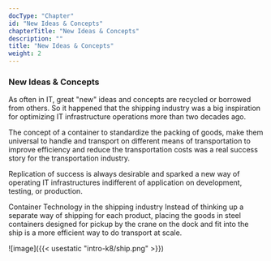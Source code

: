 ```yaml
---
docType: "Chapter"
id: "New Ideas & Concepts"
chapterTitle: "New Ideas & Concepts"
description: ""
title: "New Ideas & Concepts"
weight: 2
---
```


### **New Ideas & Concepts**

As often in IT, great "new" ideas and concepts are recycled or borrowed from others. So it happened that the shipping industry was a big inspiration for optimizing IT infrastructure operations more than two decades ago.

The concept of a container to standardize the packing of goods, make them universal to handle and transport on different means of transportation to improve efficiency and reduce the transportation costs was a real success story for the transportation industry.

Replication of success is always desirable and sparked a new way of operating IT infrastructures indifferent of application on development, testing, or production.

Container Technology in the shipping industry Instead of thinking up a separate way of shipping for each product, placing the goods in steel containers designed for pickup by the crane on the dock and fit into the ship is a more efficient way to do transport at scale.

![image]({{< usestatic "intro-k8/ship.png" >}})